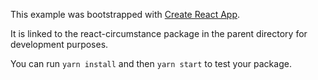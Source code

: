 This example was bootstrapped with [Create React App](https://github.com/facebook/create-react-app).

It is linked to the react-circumstance package in the parent directory for development purposes.

You can run `yarn install` and then `yarn start` to test your package.
